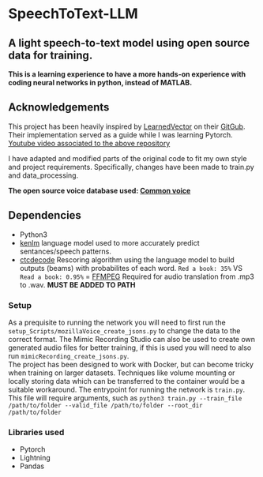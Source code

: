 # SpeechToText-LLM
## A light speech-to-text model using open source data for training.  

**This is a learning experience to have a more hands-on experience with coding neural networks in python, instead of MATLAB.**

## Acknowledgements
This project has been heavily inspired by [LearnedVector](https://github.com/LearnedVector) on their [GitGub](https://github.com/LearnedVector/A-Hackers-AI-Voice-Assistant). Their implementation served as a guide while I was learning Pytorch.  
[Youtube video associated to the above repository](https://www.youtube.com/watch?v=YereI6Gn3bM)

I have adapted and modified parts of the original code to fit my own style and project requirements. Specifically, changes have been made to train.py and data_processing.  

**The open source voice database used: [Common voice](https://commonvoice.mozilla.org/en)**  

## Dependencies
+ Python3
+ [kenlm](https://github.com/kpu/kenlm) language model used to more accurately predict sentances/speech patterns.
+ [ctcdecode](https://github.com/parlance/ctcdecode) Rescoring algorithm using the language model to build outputs (beams) with probabilites of each word. `Red a book: 35%` VS `Read a book: 0.95%`
= [FFMPEG](https://ffmpeg.org/download.html) Required for audio translation from .mp3 to .wav. **MUST BE ADDED TO PATH**

### Setup
As a prequisite to running the network you will need to first run the `setup_Scripts/mozillaVoice_create_jsons.py` to change the data to the correct format. The Mimic Recording Studio can also be used to create own generated audio files for better training, if this is used you will need to also run `mimicRecording_create_jsons.py`.  
The project has been designed to work with Docker, but can become tricky when training on larger datasets. Techniques like volume mounting or locally storing data which can be transferred to the container would be a suitable workaround. The entrypoint for running the network is `train.py`. This file will require arguments, such as `python3 train.py --train_file /path/to/folder --valid_file /path/to/folder --root_dir /path/to/folder`


### Libraries used
+ Pytorch
+ Lightning
+ Pandas
